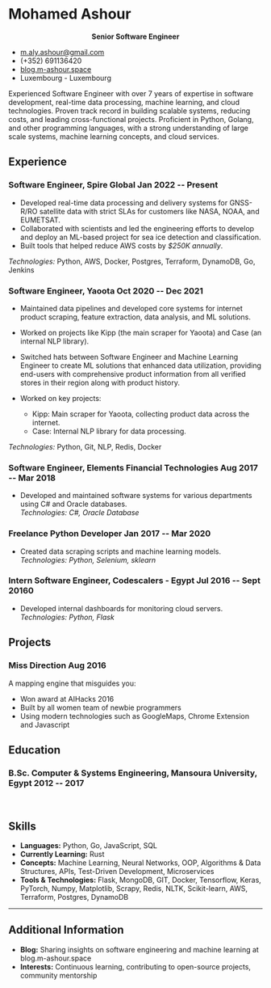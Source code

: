 <!-- The (first) h1 will be used as the <title> of the HTML page -->
# Mohamed Ashour
<p align="center"><strong>Senior Software Engineer</strong></p>


<!-- The unordered list immediately after the h1 will be formatted on a single
line. It is intended to be used for contact details -->
- <m.aly.ashour@gmail.com>
- (+352) 691136420
- [blog.m-ashour.space](http://blog.m-ashour.space)
- Luxembourg - Luxembourg

<!-- The paragraph after the h1 and ul and before the first h2 is optional. It
is intended to be used for a short summary. -->
Experienced Software Engineer with over 7 years of expertise in software development, real-time data processing, machine learning, and cloud technologies. Proven track record in building scalable systems, reducing costs, and leading cross-functional projects. Proficient in Python, Golang, and other programming languages, with a strong understanding of large scale systems, machine learning concepts, and cloud services.


## Experience

<!-- You have to wrap the "left" and "right" half of these headings in spans by
hand -->
### <span>Software Engineer, Spire Global</span> <span>Jan 2022 -- Present</span>

- Developed real-time data processing and delivery systems for GNSS-R/RO satellite data with strict SLAs for customers like NASA, NOAA, and EUMETSAT.
- Collaborated with scientists and led the engineering efforts to develop and deploy an ML-based project for sea ice detection and classification.
- Built tools that helped reduce AWS costs by *$250K annually*.  

*Technologies:* Python, AWS, Docker, Postgres, Terraform, DynamoDB, Go, Jenkins

### <span>Software Engineer, Yaoota</span> <span>Oct 2020 -- Dec 2021</span>

- Maintained data pipelines and developed core systems for internet product scraping, feature extraction, data analysis, and ML solutions.
- Worked on projects like Kipp (the main scraper for Yaoota) and Case (an internal NLP library).  
- Switched hats between Software Engineer and Machine Learning Engineer to create ML solutions that enhanced data utilization, providing end-users with comprehensive product information from all verified stores in their region along with product history.

- Worked on key projects:
  - Kipp: Main scraper for Yaoota, collecting product data across the internet.
  - Case: Internal NLP library for data processing.

*Technologies:* Python, Git, NLP, Redis, Docker


### <span>Software Engineer, Elements Financial Technologies </span> <span>Aug 2017 -- Mar 2018</span>
- Developed and maintained software systems for various departments using C# and Oracle databases.  
*Technologies: C#, Oracle Database*



### <span>Freelance Python Developer</span> <span>Jan 2017 -- Mar 2020</span>
- Created data scraping scripts and machine learning models.  
*Technologies: Python, Selenium, sklearn*

### <span>Intern Software Engineer, Codescalers - Egypt</span> <span>Jul 2016 -- Sept 20160</span>

- Developed internal dashboards for monitoring cloud servers.  
*Technologies: Python, Flask*
## Projects

### <span>Miss Direction</span> <span>Aug 2016</span>

A mapping engine that misguides you:

   - Won award at AIHacks 2016
   - Built by all women team of newbie programmers
   - Using modern technologies such as GoogleMaps, Chrome Extension and Javascript

## Education

### <span>B.Sc. Computer & Systems Engineering, Mansoura University, Egypt</span> <span>2012 -- 2017</span>

<br>

## Skills

- **Languages:** Python, Go, JavaScript, SQL
- **Currently Learning:** Rust
- **Concepts:** Machine Learning, Neural Networks, OOP, Algorithms & Data Structures, APIs, Test-Driven Development, Microservices
- **Tools & Technologies:** Flask, MongoDB, GIT, Docker, Tensorflow, Keras, PyTorch, Numpy, Matplotlib, Scrapy, Redis, NLTK, Scikit-learn, AWS, Terraform, Postgres, DynamoDB

---
## Additional Information
- **Blog:** Sharing insights on software engineering and machine learning at blog.m-ashour.space
- **Interests:** Continuous learning, contributing to open-source projects, community mentorship